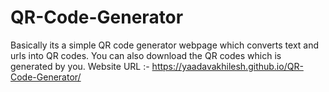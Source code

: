 # QR-Code-Generator

Basically its a simple QR code generator webpage which converts text and urls into QR codes. You can also download the QR codes which is generated by you.
Website URL :- https://yaadavakhilesh.github.io/QR-Code-Generator/

